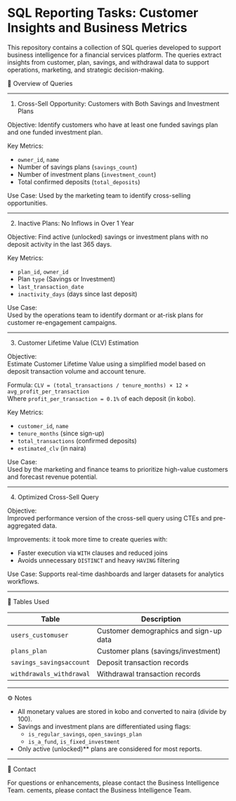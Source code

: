 
# SQL Reporting Tasks: Customer Insights and Business Metrics

This repository contains a collection of SQL queries developed to support business intelligence for a financial services platform. The queries extract insights from customer, plan, savings, and withdrawal data to support operations, marketing, and strategic decision-making.

📘 Overview of Queries

---

1. Cross-Sell Opportunity: Customers with Both Savings and Investment Plans

Objective:
Identify customers who have at least one funded savings plan and one funded investment plan.

Key Metrics:
- `owner_id`, `name`
- Number of savings plans (`savings_count`)
- Number of investment plans (`investment_count`)
- Total confirmed deposits (`total_deposits`)

Use Case:
Used by the marketing team to identify cross-selling opportunities.

---

2. Inactive Plans: No Inflows in Over 1 Year

Objective: 
Find active (unlocked) savings or investment plans with no deposit activity in the last 365 days.

Key Metrics:
- `plan_id`, `owner_id`
- Plan `type` (Savings or Investment)
- `last_transaction_date`
- `inactivity_days` (days since last deposit)

Use Case:  
Used by the operations team to identify dormant or at-risk plans for customer re-engagement campaigns.

---

3. Customer Lifetime Value (CLV) Estimation

Objective:  
Estimate Customer Lifetime Value using a simplified model based on deposit transaction volume and account tenure.

Formula:
`CLV = (total_transactions / tenure_months) × 12 × avg_profit_per_transaction`  
Where `profit_per_transaction = 0.1%` of each deposit (in kobo).

Key Metrics:
- `customer_id`, `name`
- `tenure_months` (since sign-up)
- `total_transactions` (confirmed deposits)
- `estimated_clv` (in naira)

Use Case:  
Used by the marketing and finance teams to prioritize high-value customers and forecast revenue potential.

---

4. Optimized Cross-Sell Query

Objective:  
Improved performance version of the cross-sell query using CTEs and pre-aggregated data.

Improvements:
it took more time to create queries with:
- Faster execution via `WITH` clauses and reduced joins
- Avoids unnecessary `DISTINCT` and heavy `HAVING` filtering

Use Case: 
Supports real-time dashboards and larger datasets for analytics workflows.

---

🧾 Tables Used

| Table | Description |
|-------|-------------|
| `users_customuser` | Customer demographics and sign-up data |
| `plans_plan` | Customer plans (savings/investment) |
| `savings_savingsaccount` | Deposit transaction records |
| `withdrawals_withdrawal` | Withdrawal transaction records |

---

⚙️ Notes

- All monetary values are stored in kobo and converted to naira (divide by 100).
- Savings and investment plans are differentiated using flags:
  - `is_regular_savings`, `open_savings_plan`
  - `is_a_fund`, `is_fixed_investment`
- Only active (unlocked)** plans are considered for most reports.

---

📩 Contact

For questions or enhancements, please contact the Business Intelligence Team.
cements, please contact the Business Intelligence Team.
